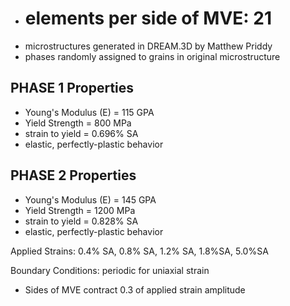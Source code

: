 * # elements per side of MVE: 21
* microstructures generated in DREAM.3D by Matthew Priddy
* phases randomly assigned to grains in original microstructure


## PHASE 1 Properties

* Young's Modulus (E) = 115 GPA
* Yield Strength = 800 MPa
* strain to yield = 0.696% SA
* elastic, perfectly-plastic behavior

## PHASE 2 Properties

* Young's Modulus (E) = 145 GPA
* Yield Strength = 1200 MPa
* strain to yield = 0.828% SA
* elastic, perfectly-plastic behavior

Applied Strains: 0.4% SA, 0.8% SA, 1.2% SA, 1.8%SA, 5.0%SA

Boundary Conditions: periodic for uniaxial strain

* Sides of MVE contract 0.3 of applied strain amplitude
